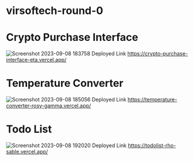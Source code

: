 # virsoftech-round-0
# Crypto Purchase Interface
![Screenshot 2023-09-08 183758](https://github.com/MalikRehan-M/virsoftech-round-0/assets/113381261/62e3eda2-2a14-45c3-9f64-9928a52ae571)
Deployed Link https://crypto-purchase-interface-eta.vercel.app/
# Temperature Converter
![Screenshot 2023-09-08 185056](https://github.com/MalikRehan-M/virsoftech-round-0/assets/113381261/6bf8c68a-dc44-4148-87b0-e9bb387487fe)
Deployed Link https://temperature-converter-rosy-gamma.vercel.app/
# Todo List
![Screenshot 2023-09-08 192020](https://github.com/MalikRehan-M/virsoftech-round-0/assets/113381261/a431e16a-e66d-453b-a5d7-d84438635926)
Deployed Link https://todolist-rho-sable.vercel.app/
